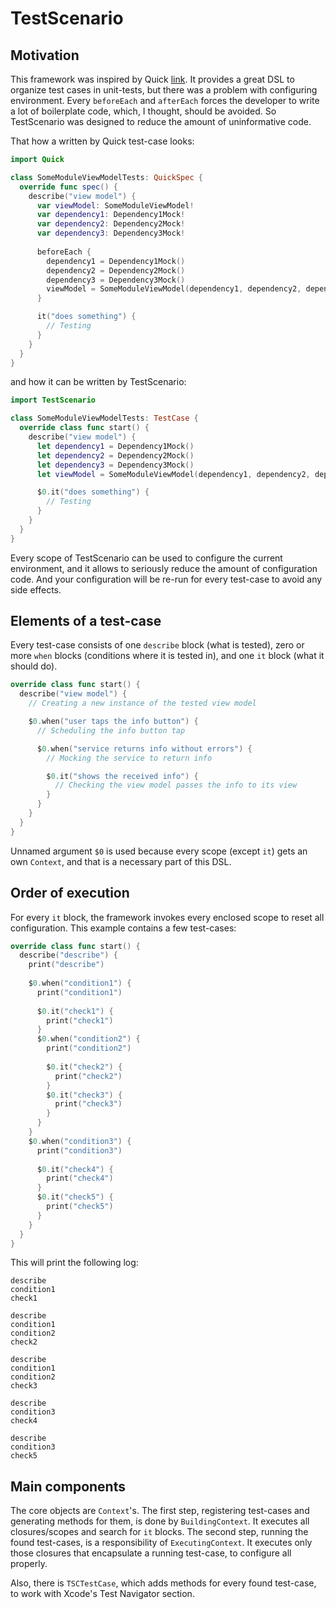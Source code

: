 # TestScenario

## Motivation

This framework was inspired by Quick [link](https://github.com/Quick/Quick/). It provides a great DSL to organize test cases in unit-tests, but there was a problem with configuring environment. Every `beforeEach` and `afterEach` forces the developer to write a lot of boilerplate code, which, I thought, should be avoided. So TestScenario was designed to reduce the amount of uninformative code.

That how a written by Quick test-case looks:

```swift
import Quick

class SomeModuleViewModelTests: QuickSpec {
  override func spec() {
    describe("view model") {
      var viewModel: SomeModuleViewModel!
      var dependency1: Dependency1Mock!
      var dependency2: Dependency2Mock!
      var dependency3: Dependency3Mock!
      
      beforeEach {
        dependency1 = Dependency1Mock()
        dependency2 = Dependency2Mock()
        dependency3 = Dependency3Mock()
        viewModel = SomeModuleViewModel(dependency1, dependency2, dependency3)
      }

      it("does something") {
        // Testing
      }
    }
  }
}
```

and how it can be written by TestScenario:

```swift
import TestScenario

class SomeModuleViewModelTests: TestCase {
  override class func start() {
    describe("view model") {
      let dependency1 = Dependency1Mock()
      let dependency2 = Dependency2Mock()
      let dependency3 = Dependency3Mock()
      let viewModel = SomeModuleViewModel(dependency1, dependency2, dependency3)

      $0.it("does something") {
        // Testing
      }
    }
  }
}
```

Every scope of TestScenario can be used to configure the current environment, and it allows to seriously reduce the amount of configuration code. And your configuration will be re-run for every test-case to avoid any side effects.

## Elements of a test-case

Every test-case consists of one `describe` block (what is tested), zero or more `when` blocks (conditions where it is tested in), and one `it` block (what it should do).

```swift
override class func start() {
  describe("view model") {
    // Creating a new instance of the tested view model

    $0.when("user taps the info button") {
      // Scheduling the info button tap

      $0.when("service returns info without errors") {
        // Mocking the service to return info

        $0.it("shows the received info") {
          // Checking the view model passes the info to its view
        }
      }
    }
  }
}
```

Unnamed argument `$0` is used because every scope (except `it`) gets an own `Context`, and that is a necessary part of this DSL.

## Order of execution

For every `it` block, the framework invokes every enclosed scope to reset all configuration. This example contains a few test-cases:

```swift
override class func start() {
  describe("describe") {
    print("describe")
    
    $0.when("condition1") {
      print("condition1")
      
      $0.it("check1") {
        print("check1")
      }
      $0.when("condition2") {
        print("condition2")
      
        $0.it("check2") {
          print("check2")
        }
        $0.it("check3") {
          print("check3")
        }
      }
    }
    $0.when("condition3") {
      print("condition3")
    
      $0.it("check4") {
        print("check4")
      }
      $0.it("check5") {
        print("check5")
      }
    }
  }
}
```

This will print the following log:

```
describe
condition1
check1

describe
condition1
condition2
check2

describe
condition1
condition2
check3

describe
condition3
check4

describe
condition3
check5
```

## Main components

The core objects are `Context`'s. The first step, registering test-cases and generating methods for them, is done by `BuildingContext`. It executes all closures/scopes and search for `it` blocks. The second step, running the found test-cases, is a responsibility of `ExecutingContext`. It executes only those closures that encapsulate a running test-case, to configure all properly.

Also, there is `TSCTestCase`, which adds methods for every found test-case, to work with Xcode's Test Navigator section.
